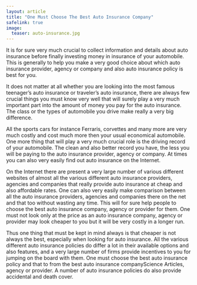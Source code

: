 ```yaml
---
layout: article
title: "One Must Choose The Best Auto Insurance Company"
safelink: true
image:
  teaser: auto-insurance.jpg
---
```


It is for sure very much crucial to collect information and details about auto insurance before finally investing money in insurance of your automobile. This is generally to help you make a very good choice about which auto insurance provider, agency or company and also auto insurance policy is best for you.

It does not matter at all whether you are looking into the most famous teenager’s auto insurance or traveler’s auto insurance, there are always few crucial things you must know very well that will surely play a very much important part into the amount of money you pay for the auto insurance. The class or the types of automobile you drive make really a very big difference. 

All the sports cars for instance Ferraris, corvettes and many more are very much costly and cost much more then your usual economical automobile. One more thing that will play a very much crucial role is the driving record of your automobile. The clean and also better record you have, the less you will be paying to the auto insurance provider, agency or company. At times you can also very easily find out auto insurance on the Internet. 

On the Internet there are present a very large number of various different websites of almost all the various different auto insurance providers, agencies and companies that really provide auto insurance at cheap and also affordable rates. One can also very easily make comparison between all the auto insurance providers, agencies and companies there on the net and that too without wasting any time. This will for sure help people to choose the best auto insurance company, agency or provider for them. One must not look only at the price as an auto insurance company, agency or provider may look cheaper to you but it will be very costly in a longer run. 

Thus one thing that must be kept in mind always is that cheaper is not always the best, especially when looking for auto insurance. All the various different auto insurance policies do differ a lot in their available options and also features, and a very large number of firms provide incentives to you for jumping on the board with them. One must choose the best auto insurance policy and that to from the best auto insurance companyScience Articles, agency or provider. A number of auto insurance policies do also provide accidental and death cover.
